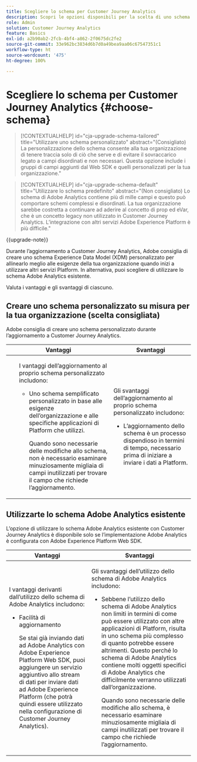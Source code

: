 ```yaml
---
title: Scegliere lo schema per Customer Journey Analytics
description: Scopri le opzioni disponibili per la scelta di uno schema per Customer Journey Analytics e i vantaggi e gli svantaggi di ciascuna
role: Admin
solution: Customer Journey Analytics
feature: Basics
exl-id: a2b90ab2-2fcb-4bf4-a862-2f0675dc2fe2
source-git-commit: 33e962bc3834d6b7d0a49bea9aa06c67547351c1
workflow-type: ht
source-wordcount: '475'
ht-degree: 100%

---
```


# Scegliere lo schema per Customer Journey Analytics {#choose-schema}

<!-- markdownlint-disable MD034 -->

>[!CONTEXTUALHELP]
>id="cja-upgrade-schema-tailored"
>title="Utilizzare uno schema personalizzato"
>abstract="(Consigliato) La personalizzazione dello schema consente alla tua organizzazione di tenere traccia solo di ciò che serve e di evitare il sovraccarico legato a campi disordinati e non necessari. Questa opzione include i gruppi di campi aggiunti dal Web SDK e quelli personalizzati per la tua organizzazione."

<!-- markdownlint-enable MD034 -->

<!-- markdownlint-disable MD034 -->

>[!CONTEXTUALHELP]
>id="cja-upgrade-schema-default"
>title="Utilizzare lo schema predefinito"
>abstract="(Non consigliato) Lo schema di Adobe Analytics contiene più di mille campi e questo può comportare schemi complessi e disordinati. La tua organizzazione sarebbe costretta a continuare ad aderire al concetto di prop ed eVar, che è un concetto legacy non utilizzato in Customer Journey Analytics. L’integrazione con altri servizi Adobe Experience Platform è più difficile."

<!-- markdownlint-enable MD034 -->

{{upgrade-note}}

<!-- this page exists as the "Learn more" link in the info icons for the options "I am comfortable using my Adobe Analytics schema as a basis" and "I want to use a schema tailored to my organization" -->

Durante l’aggiornamento a Customer Journey Analytics, Adobe consiglia di creare uno schema Experience Data Model (XDM) personalizzato per allinearlo meglio alle esigenze della tua organizzazione quando inizi a utilizzare altri servizi Platform. In alternativa, puoi scegliere di utilizzare lo schema Adobe Analytics esistente.

Valuta i vantaggi e gli svantaggi di ciascuno.

## Creare uno schema personalizzato su misura per la tua organizzazione (scelta consigliata)

Adobe consiglia di creare uno schema personalizzato durante l’aggiornamento a Customer Journey Analytics.

| Vantaggi | Svantaggi |
|----------|---------|
| <ul><p>I vantaggi dell’aggiornamento al proprio schema personalizzato includono:</p><ul><li>Uno schema semplificato personalizzato in base alle esigenze dell’organizzazione e alle specifiche applicazioni di Platform che utilizzi.</li><p>Quando sono necessarie delle modifiche allo schema, non è necessario esaminare minuziosamente migliaia di campi inutilizzati per trovare il campo che richiede l’aggiornamento.</p></ul> | <p>Gli svantaggi dell’aggiornamento al proprio schema personalizzato includono:</p><ul><li>L’aggiornamento dello schema è un processo dispendioso in termini di tempo, necessario prima di iniziare a inviare i dati a Platform.</li></ul> |

## Utilizzarte lo schema Adobe Analytics esistente

L’opzione di utilizzare lo schema Adobe Analytics esistente con Customer Journey Analytics è disponibile solo se l’implementazione Adobe Analytics è configurata con Adobe Experience Platform Web SDK. <!-- correct? Or can you do this with an AppMeasurement implementation?-->

| Vantaggi | Svantaggi |
|----------|---------|
| <p>I vantaggi derivanti dall’utilizzo dello schema di Adobe Analytics includono:</p><ul><li>Facilità di aggiornamento<p>Se stai già inviando dati ad Adobe Analytics con Adobe Experience Platform Web SDK, puoi aggiungere un servizio aggiuntivo allo stream di dati per inviare dati ad Adobe Experience Platform (che potrà quindi essere utilizzato nella configurazione di Customer Journey Analytics).</p></li></ul> | <p>Gli svantaggi dell’utilizzo dello schema di Adobe Analytics includono:</p><ul><li>Sebbene l’utilizzo dello schema di Adobe Analytics non limiti in termini di come può essere utilizzato con altre applicazioni di Platform, risulta in uno schema più complesso di quanto potrebbe essere altrimenti. Questo perché lo schema di Adobe Analytics contiene molti oggetti specifici di Adobe Analytics che difficilmente verranno utilizzati dall’organizzazione.<p>Quando sono necessarie delle modifiche allo schema, è necessario esaminare minuziosamente migliaia di campi inutilizzati per trovare il campo che richiede l’aggiornamento.</p></li></ul> |




<!-- Not sure about any of this: 

If you plan to use your Adobe Analytics schema, the following steps are required:

For Adobe Analytics implementations using AppMeasurement:

1. Datastream mapping

For Adobe Analytics implementations using the Web SDK:

1. 



the upgrade steps provided by the Customer Journey Analytics Upgrade Guide.

If you want to create an XDM schema to use with Customer Journey Analytics, continue with [Create an XDM schema to use with Customer Journey Analytics](/help/getting-started/cja-upgrade/cja-upgrade-schema-create.md).


Tags: (All 3 require data prep mapping. Would need to go into the datastream and map every single field to its appropriate place in XDM. Because whenever you use the data object, it always requires mapping. If you send something in the data object and it doesn't get mapped, the it is permanently lost and can't be recovered.)

1. Shim - Intercepts and instead of sending data to a report suite, it sends it to a Data View. (Data object)

1. Russ special - convert current implementation to a Web SDK implementation - put everything in the data object. 

1. Plop entire data layer into the data object and send that to the datastream. (not documented. Might be the Web SDK docs.)

-->
